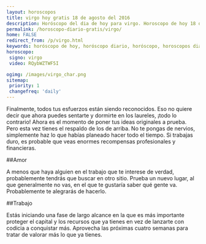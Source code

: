 ```yaml
---
layout: horoscopos
title: virgo hoy gratis 18 de agosto del 2016 
description: Horóscopo del dia de hoy para virgo. Horoscopo de hoy 18 de agosto del 2016. Las predicciones de amor, trabajo, vida personal gratis.
permalink: /horoscopo-diario-gratis/virgo/
home: FALSE
redirect_from: /p/virgo.html
keywords: horóscopo de hoy, horóscopo diario, horóscopo, horoscopos diarios gratis del dia de hoy, horóscopo diario gratis,horóscopo 2016, horóscopo esperanza gracia, horoscopo virgo hoy, horoscop, horóscopos gratis, horoscopo virgo, horoscopo virgo 2016, Tarot, Astrologia, Zodíaco, virgo, horoscopo gratis
horoscopo:
 signo: virgo
 video: RQybWZTWF5I

ogimg: /images/virgo_char.png
sitemap:
 priority: 1
 changefreq: 'daily'
---
```



Finalmente, todos tus esfuerzos están siendo reconocidos. Eso no quiere decir que ahora puedes sentarte y dormirte en los laureles, ¡todo lo contrario! Ahora es el momento de poner tus ideas originales a prueba. Pero esta vez tienes el respaldo de los de arriba. No te pongas de nervios, simplemente haz lo que habías planeado hacer todo el tiempo. Si trabajas duro, es probable que veas enormes recompensas profesionales y financieras.

##Amor

A menos que haya alguien en el trabajo que te interese de verdad, probablemente tendrás que buscar en otro sitio. Prueba un nuevo lugar, al que generalmente no vas, en el que te gustaría saber qué gente va. Probablemente te alegrarás de hacerlo.

##Trabajo

Estás iniciando una fase de largo alcance en la que es más importante proteger el capital y los recursos que ya tienes en vez de lanzarte con codicia a conquistar más. Aprovecha las próximas cuatro semanas para tratar de valorar más lo que ya tienes.